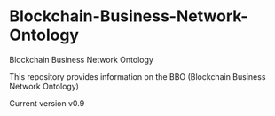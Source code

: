 # Blockchain-Business-Network-Ontology
Blockchain Business Network Ontology

This repository provides information on the BBO (Blockchain Business Network Ontology) 

Current version v0.9
